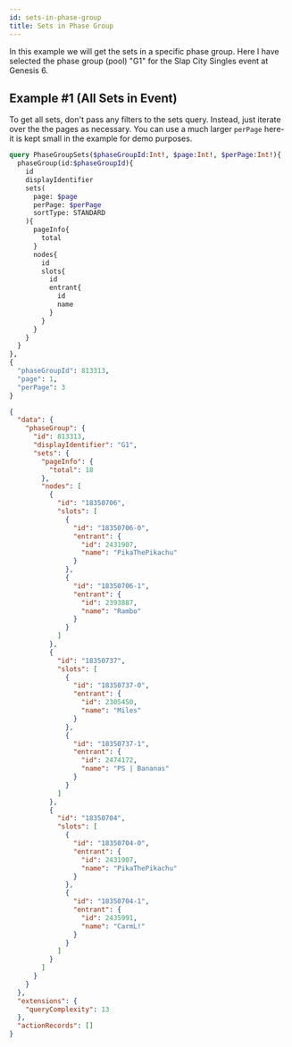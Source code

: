 ```yaml
---
id: sets-in-phase-group
title: Sets in Phase Group
---
```


In this example we will get the sets in a specific phase group.
Here I have selected the phase group (pool) "G1" for the Slap City Singles event at Genesis 6.

## Example #1 (All Sets in Event)

To get all sets, don't pass any filters to the sets query.
Instead, just iterate over the the pages as necessary.
You can use a much larger `perPage` here- it is kept small in the example for demo purposes.

<!--DOCUSAURUS_CODE_TABS-->
<!--Request-->

```GraphQL
query PhaseGroupSets($phaseGroupId:Int!, $page:Int!, $perPage:Int!){
  phaseGroup(id:$phaseGroupId){
    id
    displayIdentifier
    sets(
      page: $page
      perPage: $perPage
      sortType: STANDARD
    ){
      pageInfo{
        total
      }
      nodes{
        id
        slots{
          id
          entrant{
            id
            name
          }
        }
      }
    }
  }
},
{
  "phaseGroupId": 813313,
  "page": 1,
  "perPage": 3
}
```

<!--Response-->

```json
{
  "data": {
    "phaseGroup": {
      "id": 813313,
      "displayIdentifier": "G1",
      "sets": {
        "pageInfo": {
          "total": 18
        },
        "nodes": [
          {
            "id": "18350706",
            "slots": [
              {
                "id": "18350706-0",
                "entrant": {
                  "id": 2431907,
                  "name": "PikaThePikachu"
                }
              },
              {
                "id": "18350706-1",
                "entrant": {
                  "id": 2393887,
                  "name": "Rambo"
                }
              }
            ]
          },
          {
            "id": "18350737",
            "slots": [
              {
                "id": "18350737-0",
                "entrant": {
                  "id": 2305450,
                  "name": "Miles"
                }
              },
              {
                "id": "18350737-1",
                "entrant": {
                  "id": 2474172,
                  "name": "PS | Bananas"
                }
              }
            ]
          },
          {
            "id": "18350704",
            "slots": [
              {
                "id": "18350704-0",
                "entrant": {
                  "id": 2431907,
                  "name": "PikaThePikachu"
                }
              },
              {
                "id": "18350704-1",
                "entrant": {
                  "id": 2435991,
                  "name": "CarmL!"
                }
              }
            ]
          }
        ]
      }
    }
  },
  "extensions": {
    "queryComplexity": 13
  },
  "actionRecords": []
}
```

<!--END_DOCUSAURUS_CODE_TABS-->
